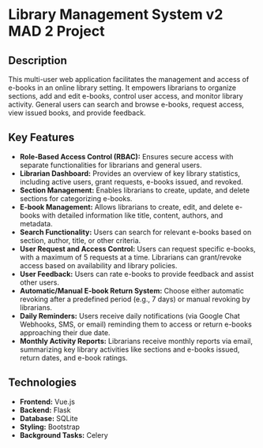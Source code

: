 # Library Management System v2 MAD 2 Project

## Description

This multi-user web application facilitates the management and access of e-books in an online library setting. It empowers librarians to organize sections, add and edit e-books, control user access, and monitor library activity. General users can search and browse e-books, request access, view issued books, and provide feedback.

## Key Features

* **Role-Based Access Control (RBAC):** Ensures secure access with separate functionalities for librarians and general users.
* **Librarian Dashboard:** Provides an overview of key library statistics, including active users, grant requests, e-books issued, and revoked.
* **Section Management:** Enables librarians to create, update, and delete sections for categorizing e-books.
* **E-book Management:** Allows librarians to create, edit, and delete e-books with detailed information like title, content, authors, and metadata.
* **Search Functionality:** Users can search for relevant e-books based on section, author, title, or other criteria.
* **User Request and Access Control:** Users can request specific e-books, with a maximum of 5 requests at a time. Librarians can grant/revoke access based on availability and library policies.
* **User Feedback:** Users can rate e-books to provide feedback and assist other users.
* **Automatic/Manual E-book Return System:** Choose either automatic revoking after a predefined period (e.g., 7 days) or manual revoking by librarians.
* **Daily Reminders:** Users receive daily notifications (via Google Chat Webhooks, SMS, or email) reminding them to access or return e-books approaching their due date.
* **Monthly Activity Reports:** Librarians receive monthly reports via email, summarizing key library activities like sections and e-books issued, return dates, and e-book ratings.

## Technologies

* **Frontend:** Vue.js
* **Backend:** Flask
* **Database:** SQLite
* **Styling:** Bootstrap
* **Background Tasks:** Celery 

